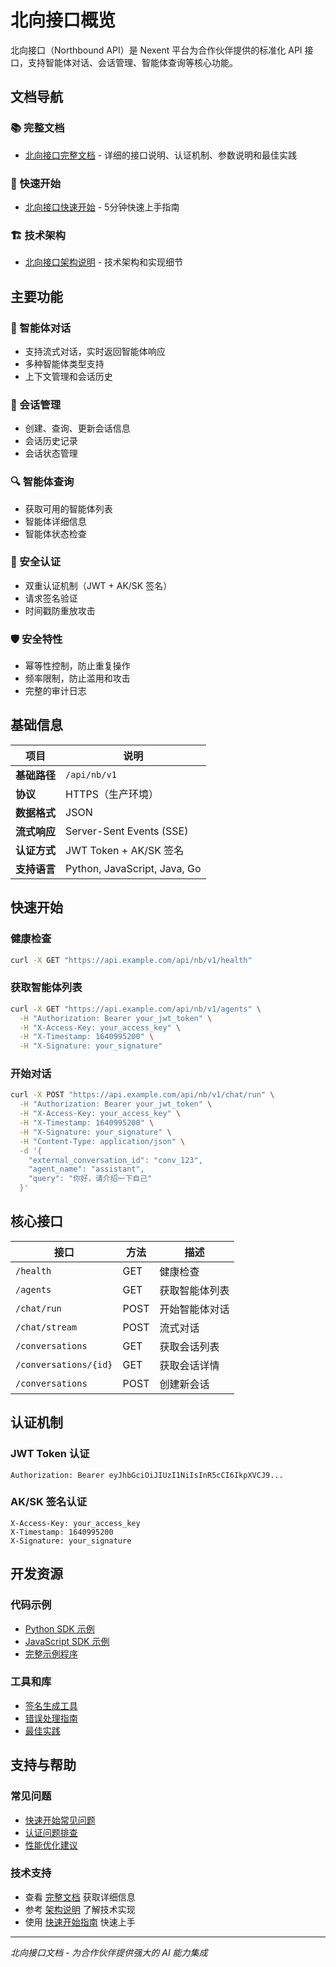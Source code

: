# 北向接口概览

北向接口（Northbound API）是 Nexent 平台为合作伙伴提供的标准化 API 接口，支持智能体对话、会话管理、智能体查询等核心功能。

## 文档导航

### 📚 完整文档
- [北向接口完整文档](./northbound-api.md) - 详细的接口说明、认证机制、参数说明和最佳实践

### 🚀 快速开始
- [北向接口快速开始](./northbound-quickstart.md) - 5分钟快速上手指南

### 🏗️ 技术架构
- [北向接口架构说明](./northbound-architecture.md) - 技术架构和实现细节

## 主要功能

### 🤖 智能体对话
- 支持流式对话，实时返回智能体响应
- 多种智能体类型支持
- 上下文管理和会话历史

### 💬 会话管理
- 创建、查询、更新会话信息
- 会话历史记录
- 会话状态管理

### 🔍 智能体查询
- 获取可用的智能体列表
- 智能体详细信息
- 智能体状态检查

### 🔐 安全认证
- 双重认证机制（JWT + AK/SK 签名）
- 请求签名验证
- 时间戳防重放攻击

### 🛡️ 安全特性
- 幂等性控制，防止重复操作
- 频率限制，防止滥用和攻击
- 完整的审计日志

## 基础信息

| 项目 | 说明 |
|------|------|
| **基础路径** | `/api/nb/v1` |
| **协议** | HTTPS（生产环境） |
| **数据格式** | JSON |
| **流式响应** | Server-Sent Events (SSE) |
| **认证方式** | JWT Token + AK/SK 签名 |
| **支持语言** | Python, JavaScript, Java, Go |

## 快速开始

### 健康检查
```bash
curl -X GET "https://api.example.com/api/nb/v1/health"
```

### 获取智能体列表
```bash
curl -X GET "https://api.example.com/api/nb/v1/agents" \
  -H "Authorization: Bearer your_jwt_token" \
  -H "X-Access-Key: your_access_key" \
  -H "X-Timestamp: 1640995200" \
  -H "X-Signature: your_signature"
```

### 开始对话
```bash
curl -X POST "https://api.example.com/api/nb/v1/chat/run" \
  -H "Authorization: Bearer your_jwt_token" \
  -H "X-Access-Key: your_access_key" \
  -H "X-Timestamp: 1640995200" \
  -H "X-Signature: your_signature" \
  -H "Content-Type: application/json" \
  -d '{
    "external_conversation_id": "conv_123",
    "agent_name": "assistant",
    "query": "你好，请介绍一下自己"
  }'
```

## 核心接口

| 接口 | 方法 | 描述 |
|------|------|------|
| `/health` | GET | 健康检查 |
| `/agents` | GET | 获取智能体列表 |
| `/chat/run` | POST | 开始智能体对话 |
| `/chat/stream` | POST | 流式对话 |
| `/conversations` | GET | 获取会话列表 |
| `/conversations/{id}` | GET | 获取会话详情 |
| `/conversations` | POST | 创建新会话 |

## 认证机制

### JWT Token 认证
```http
Authorization: Bearer eyJhbGciOiJIUzI1NiIsInR5cCI6IkpXVCJ9...
```

### AK/SK 签名认证
```http
X-Access-Key: your_access_key
X-Timestamp: 1640995200
X-Signature: your_signature
```

## 开发资源

### 代码示例
- [Python SDK 示例](./northbound-quickstart.md#python-示例)
- [JavaScript SDK 示例](./northbound-quickstart.md#javascript-示例)
- [完整示例程序](./northbound-quickstart.md#完整示例程序)

### 工具和库
- [签名生成工具](./northbound-quickstart.md#签名生成工具)
- [错误处理指南](./northbound-api.md#错误处理)
- [最佳实践](./northbound-api.md#最佳实践)

## 支持与帮助

### 常见问题
- [快速开始常见问题](./northbound-quickstart.md#常见问题)
- [认证问题排查](./northbound-api.md#故障排除)
- [性能优化建议](./northbound-api.md#性能优化)

### 技术支持
- 查看 [完整文档](./northbound-api.md) 获取详细信息
- 参考 [架构说明](./northbound-architecture.md) 了解技术实现
- 使用 [快速开始指南](./northbound-quickstart.md) 快速上手

---

*北向接口文档 - 为合作伙伴提供强大的 AI 能力集成*
